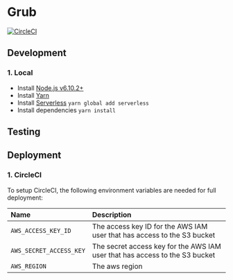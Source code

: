 # Grub

[![CircleCI](https://circleci.com/gh/kieranroneill/grub/tree/master.svg?style=shield&circle-token=ea97ae777bee8f3533765f922792316b7227a233)](https://circleci.com/gh/kieranroneill/grub/tree/master)

## Development

### 1. Local

* Install [Node.js v6.10.2+](https://nodejs.org/en/)
* Install [Yarn](https://yarnpkg.com/lang/en/docs/install)
* Install [Serverless](https://serverless.com/) `yarn global add serverless`
* Install dependencies `yarn install`

## Testing

## Deployment
    
### 1. CircleCI

To setup CircleCI, the following environment variables are needed for full deployment:

| Name | Description |
| :--- | :--- |
| `AWS_ACCESS_KEY_ID` | The access key ID for the AWS IAM user that has access to the S3 bucket |
| `AWS_SECRET_ACCESS_KEY` | The secret access key for the AWS IAM user that has access to the S3 bucket |
| `AWS_REGION` | The aws region |
